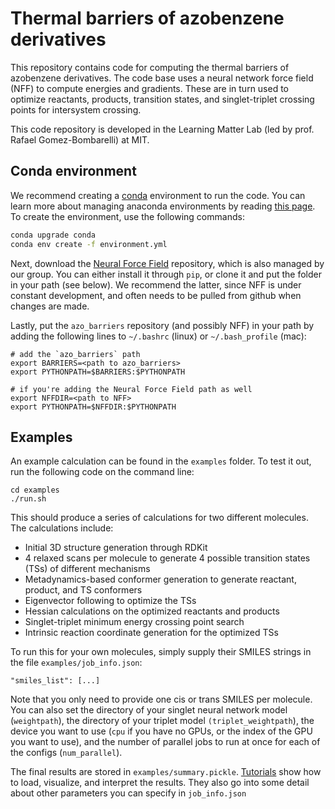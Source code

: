 # Thermal barriers of azobenzene derivatives

This repository contains code for computing the thermal barriers of azobenzene derivatives. The code base uses a neural network force field (NFF) to compute energies and gradients. These are in turn used to optimize reactants, products, transition states, and singlet-triplet crossing points for intersystem crossing.

This code repository is developed in the Learning Matter Lab (led by prof. Rafael Gomez-Bombarelli) at MIT.

## Conda environment

We recommend creating a [conda](https://conda.io/docs/index.html) environment to run the code. You can learn more about managing anaconda environments by reading [this page](http://conda.pydata.org/). To create the environment, use the following commands:

```bash
conda upgrade conda
conda env create -f environment.yml
```

Next, download the [Neural Force Field](https://github.com/learningmatter-mit/NeuralForceField) repository, which is also managed by our group. You can either install it through `pip`, or clone it and put the folder in your path (see below). We recommend the latter, since NFF is under constant development, and often needs to be pulled from github when changes are made.

Lastly, put the `azo_barriers` repository (and possibly NFF) in your path by adding the following lines to `~/.bashrc` (linux) or `~/.bash_profile` (mac):

```
# add the `azo_barriers` path
export BARRIERS=<path to azo_barriers>
export PYTHONPATH=$BARRIERS:$PYTHONPATH

# if you're adding the Neural Force Field path as well
export NFFDIR=<path to NFF>
export PYTHONPATH=$NFFDIR:$PYTHONPATH
```

## Examples

An example calculation can be found in the `examples` folder. To test it out, run the following code on the command line:
```
cd examples
./run.sh
```
This should produce a series of calculations for two different molecules. The calculations include:
- Initial 3D structure generation through RDKit
- 4 relaxed scans per molecule to generate 4 possible transition states (TSs) of different mechanisms
- Metadynamics-based conformer generation to generate reactant, product, and TS conformers 
- Eigenvector following to optimize the TSs
- Hessian calculations on the optimized reactants and products
- Singlet-triplet minimum energy crossing point search
- Intrinsic reaction coordinate generation for the optimized TSs

To run this for your own molecules, simply supply their SMILES strings in the file `examples/job_info.json`:
```
"smiles_list": [...]
````
Note that you only need to provide one cis or trans SMILES per molecule. You can also set the directory of your singlet neural network model (`weightpath`), the directory of your triplet model `(triplet_weightpath`), the device you want to use (`cpu` if you have no GPUs, or the index of the GPU you want to use), and the number of parallel jobs to run at once for each of the configs (`num_parallel`).

The final results are stored in `examples/summary.pickle`. [Tutorials](https://github.com/learningmatter-mit/azo_barriers/tree/main/tutorials) show how to load, visualize, and interpret the results. They also go into some detail about other parameters you can specify in `job_info.json`
